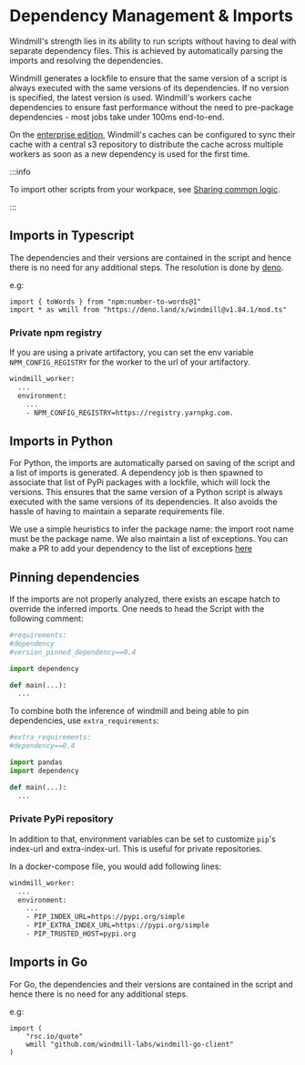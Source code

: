 # Dependency Management & Imports

Windmill's strength lies in its ability to run scripts without having to deal with separate dependency files. This is achieved by automatically parsing the imports and resolving the dependencies.

Windmill generates a lockfile to ensure that the same version of a script is always executed with the same versions of its dependencies. If no version is specified, the latest version is used. Windmill's workers cache dependencies to ensure fast performance without the need to pre-package dependencies - most jobs take under 100ms end-to-end.

On the [enterprise edition](../../misc/7_plans_details/index.mdx), Windmill's caches can be configured to sync their cache with a central s3 repository to distribute the cache across multiple workers as soon as a new dependency is used for the first time.

:::info

To import other scripts from your workpace, see [Sharing common logic](../5_sharing_common_logic/index.md).

:::

## Imports in Typescript

The dependencies and their versions are contained in the
script and hence there is no need for any additional steps. The resolution is done by [deno](https://deno.com/runtime).

e.g:

```
import { toWords } from "npm:number-to-words@1"
import * as wmill from "https://deno.land/x/windmill@v1.84.1/mod.ts"
```

### Private npm registry

If you are using a private artifactory, you can set the env variable `NPM_CONFIG_REGISTRY` for the worker to the url of your artifactory.

```dockerfile
windmill_worker:
  ...
  environment:
    ...
    - NPM_CONFIG_REGISTRY=https://registry.yarnpkg.com.
```

## Imports in Python

For Python, the imports are automatically parsed on saving of the script and a list of imports is generated. A dependency job is then
spawned to associate that list of PyPi packages with a lockfile, which will lock
the versions. This ensures that the same version of a Python script is always
executed with the same versions of its dependencies. It also avoids the hassle
of having to maintain a separate requirements file.

We use a simple heuristics to infer the package name: the import root name must be the package name. We also maintain a list of exceptions.
You can make a PR to add your dependency to the list of exceptions [here](https://github.com/windmill-labs/windmill/blob/main/backend/parsers/windmill-parser-py/src/lib.rs#L177)

## Pinning dependencies

If the imports are not properly analyzed, there exists an escape hatch to
override the inferred imports. One needs to head the Script with the following comment:

```python
#requirements:
#dependency
#version_pinned_dependency==0.4

import dependency

def main(...):
  ...
```

To combine both the inference of windmill and being able to pin dependencies, use `extra_requirements`:

```python
#extra_requirements:
#dependency==0.4

import pandas
import dependency

def main(...):
  ...
```

### Private PyPi repository

In addition to that, environment variables can be set to customize `pip`'s
index-url and extra-index-url. This is useful for private repositories.

In a docker-compose file, you would add following lines:

```dockerfile
windmill_worker:
  ...
  environment:
    ...
    - PIP_INDEX_URL=https://pypi.org/simple
    - PIP_EXTRA_INDEX_URL=https://pypi.org/simple
    - PIP_TRUSTED_HOST=pypi.org
```

## Imports in Go

For Go, the dependencies and their versions are contained in the
script and hence there is no need for any additional steps.

e.g:

```
import (
	"rsc.io/quote"
    wmill "github.com/windmill-labs/windmill-go-client"
)
```
